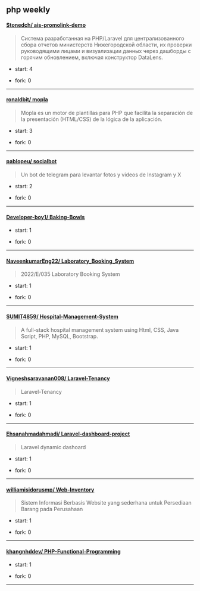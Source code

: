## php weekly

#### [Stonedch/ ais-promolink-demo](https://github.com/Stonedch/ais-promolink-demo)
>  Cистема разработанная на PHP/Laravel для централизованного сбора отчетов министерств Нижегородской области, их проверки руководящими лицами и визуализации данных через дашборды с горячим обновлением, включая конструктор DataLens.
+ start: 4
+ fork: 0
---
#### [ronaldbit/ mopla](https://github.com/ronaldbit/mopla)
>  Mopla es un motor de plantillas para PHP que facilita la separación de la presentación (HTML/CSS) de la lógica de la aplicación.
+ start: 3
+ fork: 0
---
#### [pablopeu/ socialbot](https://github.com/pablopeu/socialbot)
>  Un bot de telegram para levantar fotos y videos de Instagram y X
+ start: 2
+ fork: 0
---
#### [Developer-boy1/ Baking-Bowls](https://github.com/Developer-boy1/Baking-Bowls)
>  
+ start: 1
+ fork: 0
---
#### [NaveenkumarEng22/ Laboratory_Booking_System](https://github.com/NaveenkumarEng22/Laboratory_Booking_System)
>  2022/E/035 Laboratory Booking System
+ start: 1
+ fork: 0
---
#### [SUMIT4859/ Hospital-Management-System](https://github.com/SUMIT4859/Hospital-Management-System)
>  A full-stack hospital management system using Html, CSS, Java Script, PHP, MySQL, Bootstrap.
+ start: 1
+ fork: 0
---
#### [Vigneshsaravanan008/ Laravel-Tenancy](https://github.com/Vigneshsaravanan008/Laravel-Tenancy)
>  Laravel-Tenancy
+ start: 1
+ fork: 0
---
#### [Ehsanahmadahmadi/ Laravel-dashboard-project](https://github.com/Ehsanahmadahmadi/Laravel-dashboard-project)
>  Laravel dynamic dashoard
+ start: 1
+ fork: 0
---
#### [williamisidorusmp/ Web-Inventory](https://github.com/williamisidorusmp/Web-Inventory)
>  Sistem Informasi Berbasis Website yang sederhana untuk Persediaan Barang pada Perusahaan
+ start: 1
+ fork: 0
---
#### [khangnhddev/ PHP-Functional-Programming](https://github.com/khangnhddev/PHP-Functional-Programming)
>  
+ start: 1
+ fork: 0
---